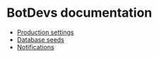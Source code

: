 # BotDevs documentation

* [Production settings](./production_settings.md)
* [Database seeds](./seeds.md)
* [Notifications](https://github.com/joemasilotti/railsdevs.com/tree/main/app/notifications)
